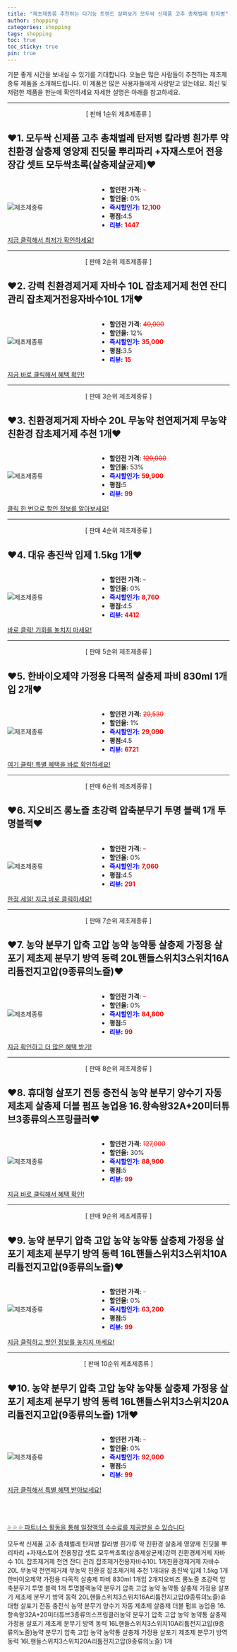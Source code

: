 ```yaml
---
title: "제초제종류 추천하는 다기능 트렌드 살펴보기 모두싹 신제품 고추 총채벌레 탄저병"
author: shopping
categories: shopping
tags: shopping
toc: true
toc_sticky: true
pin: true
---
```

기분 좋게 시간을 보내실 수 있기를 기대합니다. 오늘은 많은 사람들이 추천하는 제초제종류 제품을 소개해드립니다. 이 제품은 많은 사용자들에게 사랑받고 있는데요. 최신 및 저렴한 제품을 한눈에 확인하세요 자세한 설명은 아래를 참고하세요.

---
<p class="toplist" style="margin: 0 auto; display: block; width: fit-content;">[ 판매 1순위 제초제종류 ]</p>

<h2><strong>❤️1. 모두싹 신제품 고추 총채벌레 탄저병 칼라병 흰가루 약 친환경 살충제 영양제 진딧물 뿌리파리 +자재스토어 전용장갑 셋트 모두싹초록(살충제살균제)❤️</strong></h2>

<div style="display: flex; align-items: center;">
    <div style="flex: 0.4;">
        <img src="https://thumbnail7.coupangcdn.com/thumbnails/remote/230x230ex/image/vendor_inventory/8e7f/c51a503c12ecc7532755a0dced68f22e1929f6c24b078742b6e8d128429a.jpeg" alt="제초제종류" style="max-width: 100%;">
    </div>
    <div style="flex: 0.6; margin-left: 10px;">
        <ul>
            <li><strong>할인전 가격:</strong> <del style="color: red;">-</del></li>
            <li><strong>할인율:</strong> 0%</li>
            <li><span style='color:blue'><strong>즉시할인가:</strong></span> <span style='color:red'><strong>12,100</strong></span></li>
            <li><strong>평점:</strong>4.5</li>
            <li><span style='color:blue'><strong>리뷰:</strong></span> <span style='color:red'><strong>1447</strong></span></li>
        </ul>
    </div>
</div>
<div class="center">
    <a href="https://selin100587001.github.io?lptag=AF9450613&subid=githubio&pageKey=6269289783&traceid=V0-153&itemId=12812174907&vendorItemId=80078092917" class="myButton">
        지금 클릭해서 최저가 확인하세요!
    </a>
</div>


---
<p class="toplist" style="margin: 0 auto; display: block; width: fit-content;">[ 판매 2순위 제초제종류 ]</p>

<h2><strong>❤️2. 강력 친환경제거제 자바수 10L 잡초제거제 천연 잔디 관리 잡초제거전용자바수10L 1개❤️</strong></h2>

<div style="display: flex; align-items: center;">
    <div style="flex: 0.4;">
        <img src="https://thumbnail9.coupangcdn.com/thumbnails/remote/230x230ex/image/vendor_inventory/dcb7/c2fb49f88902fc479bb4227165b08542925493fc64eb65d489ea4f04894c.png" alt="제초제종류" style="max-width: 100%;">
    </div>
    <div style="flex: 0.6; margin-left: 10px;">
        <ul>
            <li><strong>할인전 가격:</strong> <del style="color: red;">40,000</del></li>
            <li><strong>할인율:</strong> 12%</li>
            <li><span style='color:blue'><strong>즉시할인가:</strong></span> <span style='color:red'><strong>35,000</strong></span></li>
            <li><strong>평점:</strong>3.5</li>
            <li><span style='color:blue'><strong>리뷰:</strong></span> <span style='color:red'><strong>15</strong></span></li>
        </ul>
    </div>
</div>
<div class="center">
    <a href="https://selin100587001.github.io?lptag=AF9450613&subid=githubio&pageKey=7315172879&traceid=V0-153&itemId=18749079822&vendorItemId=83952465515" class="myButton">
        지금 바로 클릭해서 혜택 확인!
    </a>
</div>


---
<p class="toplist" style="margin: 0 auto; display: block; width: fit-content;">[ 판매 3순위 제초제종류 ]</p>

<h2><strong>❤️3. 친환경제거제 자바수 20L 무농약 천연제거제 무농약 친환경 잡초제거제 추천 1개❤️</strong></h2>

<div style="display: flex; align-items: center;">
    <div style="flex: 0.4;">
        <img src="https://thumbnail10.coupangcdn.com/thumbnails/remote/230x230ex/image/vendor_inventory/e3c0/9ea0242094088f97325892e5b767b744eaf4e50ced16b977fd0f5e0362fa.jpg" alt="제초제종류" style="max-width: 100%;">
    </div>
    <div style="flex: 0.6; margin-left: 10px;">
        <ul>
            <li><strong>할인전 가격:</strong> <del style="color: red;">129,000</del></li>
            <li><strong>할인율:</strong> 53%</li>
            <li><span style='color:blue'><strong>즉시할인가:</strong></span> <span style='color:red'><strong>59,900</strong></span></li>
            <li><strong>평점:</strong>5</li>
            <li><span style='color:blue'><strong>리뷰:</strong></span> <span style='color:red'><strong>99</strong></span></li>
        </ul>
    </div>
</div>
<div class="center">
    <a href="https://selin100587001.github.io?lptag=AF9450613&subid=githubio&pageKey=7215454182&traceid=V0-153&itemId=18270974987&vendorItemId=85284867247" class="myButton">
        클릭 한 번으로 할인 정보를 알아보세요!
    </a>
</div>


---
<p class="toplist" style="margin: 0 auto; display: block; width: fit-content;">[ 판매 4순위 제초제종류 ]</p>

<h2><strong>❤️4. 대유 총진싹 입제 1.5kg 1개❤️</strong></h2>

<div style="display: flex; align-items: center;">
    <div style="flex: 0.4;">
        <img src="https://thumbnail7.coupangcdn.com/thumbnails/remote/230x230ex/image/rs_quotation_api/t6uek8z7/e19646587de54996ab2dd13328f008f5.jpg" alt="제초제종류" style="max-width: 100%;">
    </div>
    <div style="flex: 0.6; margin-left: 10px;">
        <ul>
            <li><strong>할인전 가격:</strong> <del style="color: red;">-</del></li>
            <li><strong>할인율:</strong> 0%</li>
            <li><span style='color:blue'><strong>즉시할인가:</strong></span> <span style='color:red'><strong>8,760</strong></span></li>
            <li><strong>평점:</strong>4.5</li>
            <li><span style='color:blue'><strong>리뷰:</strong></span> <span style='color:red'><strong>4412</strong></span></li>
        </ul>
    </div>
</div>
<div class="center">
    <a href="https://selin100587001.github.io?lptag=AF9450613&subid=githubio&pageKey=5654312836&traceid=V0-153&itemId=9262308978&vendorItemId=76547880280" class="myButton">
        바로 클릭! 기회를 놓치지 마세요!
    </a>
</div>


---
<p class="toplist" style="margin: 0 auto; display: block; width: fit-content;">[ 판매 5순위 제초제종류 ]</p>

<h2><strong>❤️5. 한바이오제약 가정용 다목적 살충제 파비 830ml 1개입 2개❤️</strong></h2>

<div style="display: flex; align-items: center;">
    <div style="flex: 0.4;">
        <img src="https://thumbnail9.coupangcdn.com/thumbnails/remote/230x230ex/image/retail/images/2e094150-d057-4c15-8350-d24cec83ef704877706044959361440.png" alt="제초제종류" style="max-width: 100%;">
    </div>
    <div style="flex: 0.6; margin-left: 10px;">
        <ul>
            <li><strong>할인전 가격:</strong> <del style="color: red;">29,530</del></li>
            <li><strong>할인율:</strong> 1%</li>
            <li><span style='color:blue'><strong>즉시할인가:</strong></span> <span style='color:red'><strong>29,090</strong></span></li>
            <li><strong>평점:</strong>4.5</li>
            <li><span style='color:blue'><strong>리뷰:</strong></span> <span style='color:red'><strong>6721</strong></span></li>
        </ul>
    </div>
</div>
<div class="center">
    <a href="https://selin100587001.github.io?lptag=AF9450613&subid=githubio&pageKey=344906594&traceid=V0-153&itemId=1095447609&vendorItemId=85873799840" class="myButton">
        여기 클릭! 특별 혜택을 바로 확인하세요!
    </a>
</div>


---
<p class="toplist" style="margin: 0 auto; display: block; width: fit-content;">[ 판매 6순위 제초제종류 ]</p>

<h2><strong>❤️6. 지오비즈 롱노즐 초강력 압축분무기 투명 블랙 1개 투명블랙❤️</strong></h2>

<div style="display: flex; align-items: center;">
    <div style="flex: 0.4;">
        <img src="https://thumbnail8.coupangcdn.com/thumbnails/remote/230x230ex/image/vendor_inventory/d513/31a7b25296a554754e7da61c3b62ef828bcfc444edae77aecc11ebc0c929.jpg" alt="제초제종류" style="max-width: 100%;">
    </div>
    <div style="flex: 0.6; margin-left: 10px;">
        <ul>
            <li><strong>할인전 가격:</strong> <del style="color: red;">-</del></li>
            <li><strong>할인율:</strong> 0%</li>
            <li><span style='color:blue'><strong>즉시할인가:</strong></span> <span style='color:red'><strong>7,060</strong></span></li>
            <li><strong>평점:</strong>4.5</li>
            <li><span style='color:blue'><strong>리뷰:</strong></span> <span style='color:red'><strong>291</strong></span></li>
        </ul>
    </div>
</div>
<div class="center">
    <a href="https://selin100587001.github.io?lptag=AF9450613&subid=githubio&pageKey=6408035224&traceid=V0-153&itemId=13730769791&vendorItemId=84823091369" class="myButton">
        한정 세일! 지금 바로 클릭하세요!
    </a>
</div>


---
<p class="toplist" style="margin: 0 auto; display: block; width: fit-content;">[ 판매 7순위 제초제종류 ]</p>

<h2><strong>❤️7. 농약 분무기 압축 고압 농약 농약통 살충제 가정용 살포기 제초제 분무기 방역 동력 20L핸들스위치3스위치16A리튬전지고압(9종류의노즐)❤️</strong></h2>

<div style="display: flex; align-items: center;">
    <div style="flex: 0.4;">
        <img src="https://thumbnail8.coupangcdn.com/thumbnails/remote/230x230ex/image/vendor_inventory/8215/f2184845fa3ffa74a4ec6c30df8099e76f94304df92a40c55f5ad8f49fd9.png" alt="제초제종류" style="max-width: 100%;">
    </div>
    <div style="flex: 0.6; margin-left: 10px;">
        <ul>
            <li><strong>할인전 가격:</strong> <del style="color: red;">-</del></li>
            <li><strong>할인율:</strong> 0%</li>
            <li><span style='color:blue'><strong>즉시할인가:</strong></span> <span style='color:red'><strong>84,800</strong></span></li>
            <li><strong>평점:</strong>5</li>
            <li><span style='color:blue'><strong>리뷰:</strong></span> <span style='color:red'><strong>99</strong></span></li>
        </ul>
    </div>
</div>
<div class="center">
    <a href="https://selin100587001.github.io?lptag=AF9450613&subid=githubio&pageKey=6624311737&traceid=V0-153&itemId=15074394798&vendorItemId=82296628504" class="myButton">
        지금 확인하고 더 많은 혜택 받기!
    </a>
</div>


---
<p class="toplist" style="margin: 0 auto; display: block; width: fit-content;">[ 판매 8순위 제초제종류 ]</p>

<h2><strong>❤️8. 휴대형 살포기 전동 충전식 농약 분무기 양수기 자동 제초제 살충제 더블 펌프 농업용 16.항속왕32A+20미터튜브3종류의스프링클러❤️</strong></h2>

<div style="display: flex; align-items: center;">
    <div style="flex: 0.4;">
        <img src="https://thumbnail9.coupangcdn.com/thumbnails/remote/230x230ex/image/vendor_inventory/9efb/7b9bc969a4de75fbbb8946e41ec37a3f9198fa8294b8a8d23eada1bc6f76.jpg" alt="제초제종류" style="max-width: 100%;">
    </div>
    <div style="flex: 0.6; margin-left: 10px;">
        <ul>
            <li><strong>할인전 가격:</strong> <del style="color: red;">127,000</del></li>
            <li><strong>할인율:</strong> 30%</li>
            <li><span style='color:blue'><strong>즉시할인가:</strong></span> <span style='color:red'><strong>88,900</strong></span></li>
            <li><strong>평점:</strong>5</li>
            <li><span style='color:blue'><strong>리뷰:</strong></span> <span style='color:red'><strong>99</strong></span></li>
        </ul>
    </div>
</div>
<div class="center">
    <a href="https://selin100587001.github.io?lptag=AF9450613&subid=githubio&pageKey=7812368581&traceid=V0-153&itemId=21194227186&vendorItemId=88255537857" class="myButton">
        지금 바로 클릭해서 혜택 확인!
    </a>
</div>


---
<p class="toplist" style="margin: 0 auto; display: block; width: fit-content;">[ 판매 9순위 제초제종류 ]</p>

<h2><strong>❤️9. 농약 분무기 압축 고압 농약 농약통 살충제 가정용 살포기 제초제 분무기 방역 동력 16L핸들스위치3스위치10A리튬전지고압(9종류의노즐)❤️</strong></h2>

<div style="display: flex; align-items: center;">
    <div style="flex: 0.4;">
        <img src="https://thumbnail6.coupangcdn.com/thumbnails/remote/230x230ex/image/vendor_inventory/1bd6/a960e8cca95647c18e5b3495c1eaa0c8e5f545cad4228c7bc8b8ab645c47.png" alt="제초제종류" style="max-width: 100%;">
    </div>
    <div style="flex: 0.6; margin-left: 10px;">
        <ul>
            <li><strong>할인전 가격:</strong> <del style="color: red;">-</del></li>
            <li><strong>할인율:</strong> 0%</li>
            <li><span style='color:blue'><strong>즉시할인가:</strong></span> <span style='color:red'><strong>63,200</strong></span></li>
            <li><strong>평점:</strong>5</li>
            <li><span style='color:blue'><strong>리뷰:</strong></span> <span style='color:red'><strong>99</strong></span></li>
        </ul>
    </div>
</div>
<div class="center">
    <a href="https://selin100587001.github.io?lptag=AF9450613&subid=githubio&pageKey=6624311737&traceid=V0-153&itemId=15074394773&vendorItemId=82296628358" class="myButton">
        지금 클릭하고 할인 정보를 놓치지 마세요!
    </a>
</div>


---
<p class="toplist" style="margin: 0 auto; display: block; width: fit-content;">[ 판매 10순위 제초제종류 ]</p>

<h2><strong>❤️10. 농약 분무기 압축 고압 농약 농약통 살충제 가정용 살포기 제초제 분무기 방역 동력 16L핸들스위치3스위치20A리튬전지고압(9종류의노즐) 1개❤️</strong></h2>

<div style="display: flex; align-items: center;">
    <div style="flex: 0.4;">
        <img src="https://thumbnail7.coupangcdn.com/thumbnails/remote/230x230ex/image/vendor_inventory/0428/ea52c24c924b832af6b471a89a3b6866d09e865c6a21564d65e56965617d.png" alt="제초제종류" style="max-width: 100%;">
    </div>
    <div style="flex: 0.6; margin-left: 10px;">
        <ul>
            <li><strong>할인전 가격:</strong> <del style="color: red;">-</del></li>
            <li><strong>할인율:</strong> 0%</li>
            <li><span style='color:blue'><strong>즉시할인가:</strong></span> <span style='color:red'><strong>92,000</strong></span></li>
            <li><strong>평점:</strong>5</li>
            <li><span style='color:blue'><strong>리뷰:</strong></span> <span style='color:red'><strong>99</strong></span></li>
        </ul>
    </div>
</div>
<div class="center">
    <a href="https://selin100587001.github.io?lptag=AF9450613&subid=githubio&pageKey=6624311618&traceid=V0-153&itemId=15074394073&vendorItemId=82296628530" class="myButton">
        지금 클릭해서 특별 혜택 받아보세요!
    </a>
</div>

<br><br><br>[💦 💦 💦 파트너스 활동을 통해 일정액의 수수료를 제공받을 수 있습니다](https://link.coupang.com/a/bcpT2c)<br><br>모두싹 신제품 고추 총채벌레 탄저병 칼라병 흰가루 약 친환경 살충제 영양제 진딧물 뿌리파리 +자재스토어 전용장갑 셋트 모두싹초록(살충제살균제)강력 친환경제거제 자바수 10L 잡초제거제 천연 잔디 관리 잡초제거전용자바수10L 1개친환경제거제 자바수 20L 무농약 천연제거제 무농약 친환경 잡초제거제 추천 1개대유 총진싹 입제 1.5kg 1개한바이오제약 가정용 다목적 살충제 파비 830ml 1개입 2개지오비즈 롱노즐 초강력 압축분무기 투명 블랙 1개 투명블랙농약 분무기 압축 고압 농약 농약통 살충제 가정용 살포기 제초제 분무기 방역 동력 20L핸들스위치3스위치16A리튬전지고압(9종류의노즐)휴대형 살포기 전동 충전식 농약 분무기 양수기 자동 제초제 살충제 더블 펌프 농업용 16.항속왕32A+20미터튜브3종류의스프링클러농약 분무기 압축 고압 농약 농약통 살충제 가정용 살포기 제초제 분무기 방역 동력 16L핸들스위치3스위치10A리튬전지고압(9종류의노즐)농약 분무기 압축 고압 농약 농약통 살충제 가정용 살포기 제초제 분무기 방역 동력 16L핸들스위치3스위치20A리튬전지고압(9종류의노즐) 1개